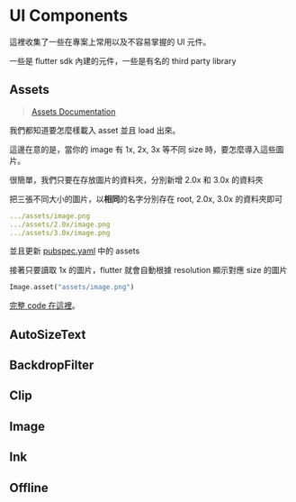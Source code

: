 # UI Components

這裡收集了一些在專案上常用以及不容易掌握的 UI 元件。

一些是 flutter sdk 內建的元件，一些是有名的 third party library


## Assets
> [Assets Documentation](https://flutter.dev/docs/development/ui/assets-and-images)

我們都知道要怎麼樣載入 asset 並且 load 出來。

這邊在意的是，當你的 image 有 1x, 2x, 3x 等不同 size 時，要怎麼導入這些圖片。

很簡單，我們只要在存放圖片的資料夾，分別新增 2.0x 和 3.0x 的資料夾

把三張不同大小的圖片，以**相同**的名字分別存在 root, 2.0x, 3.0x 的資料夾即可

``` yaml
.../assets/image.png
.../assets/2.0x/image.png
.../assets/3.0x/image.png
```

並且更新 [pubspec.yaml](pubspec.yaml) 中的 assets

接著只要讀取 1x 的圖片，flutter 就會自動根據 resolution 顯示對應 size 的圖片

``` dart
Image.asset("assets/image.png")
```

[完整 code 在這裡](lib/assets_screen.dart)。


## AutoSizeText


## BackdropFilter


## Clip


## Image


## Ink


## Offline